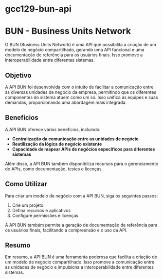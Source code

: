 # gcc129-bun-api

# BUN - Business Units Network

O BUN (Business Units Network) é uma API que possibilita a criação de um modelo de negócio compartilhado, gerando uma API funcional e uma documentação de referência para os usuários finais. Isso promove a interoperabilidade entre diferentes sistemas.

## Objetivo

A API BUN foi desenvolvida com o intuito de facilitar a comunicação entre as diversas unidades de negócio da empresa, permitindo que os diferentes componentes do sistema atuem como um só. Isso unifica as equipes e suas demandas, proporcionando uma abordagem mais integrada.

## Benefícios

A API BUN oferece vários benefícios, incluindo:

- **Centralização da comunicação entre as unidades de negócio**
- **Reutilização da lógica de negócio existente**
- **Capacidade de mapear APIs de negócios específicos para diferentes sistemas**

Além disso, a API BUN também disponibiliza recursos para o gerenciamento de APIs, como documentação, testes e licenças.

## Como Utilizar

Para criar um modelo de negócio com a API BUN, siga os seguintes passos:

1. Crie um projeto
2. Defina recursos e aplicativos
3. Configure permissões e licenças

A API BUN também permite a geração de documentação de referência para os usuários finais, facilitando a compreensão e o uso da API.

## Resumo

Em resumo, a API BUN é uma ferramenta poderosa que facilita a criação de um modelo de negócio compartilhado. Isso promove a comunicação entre as unidades de negócio e impulsiona a interoperabilidade entre diferentes sistemas.

